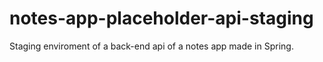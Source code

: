# notes-app-placeholder-api-staging
Staging enviroment of a back-end api of a notes app made in Spring.

